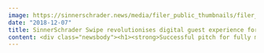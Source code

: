 ```yaml
---
image: https://sinnerschrader.news/media/filer_public_thumbnails/filer_public/45/fe/45fe1c3f-fdf3-4336-bd6c-bdcd3c761fb8/700px_swipe_sw.png__480x288_q85_crop_subsampling-2_upscale.png
date: "2018-12-07"
title: SinnerSchrader Swipe revolutionises digital guest experience for Motel One
content: <div class="newsbody"><h1><strong>Successful pitch for fully mobile hotel group service</strong></h1><p><br/><strong>Hamburg, December 2018</strong>. SinnerSchrader Swipe is reporting another major pitch success to round off its year. In a selection process, the SinnerSchrader studio for mobile service and product development secured the contract from the Motel One hotel group for a mobile app experience.</p><p>The team led by the two managing directors Christoph Mörl and Sven Schmiede will be handling the development of a new mobile service app for the market leader in the budget hotel segment. This is intended to help consolidate Motel One’s aspiration and brand promise “Like the price. Love the design” through the digital touchpoint of a mobile application. </p><p>As part on an end-to-end approach, SinnerSchrader Swipe is taking on the strategic development and design of the digital product together with all programming responsibilities for the relevant mobile platforms.</p><p>The goal is to depict the digitisation of Motel One with a future-oriented customer experience, which begins with the hotel guests. The mobile service will combine Motel One’s beOne loyalty programme with a seamless app experience to boost direct bookings via digital channels. </p><p>In addition to a new booking function that enables bookings with a single click, the onsite experience will also be augmented and optimised by services such as mobile check-in, smart TV integration, light and sound control and mobile payment. The mobile service will be rolled out gradually, and is expected to offer permanent digital direct booking advantages for Motel One’s beOne members in particular.</p><p><a class="news-backlink" href="/en/"><svg class="svg-ico svg-ico--arrow-left"><use xlink&#58;href="#arrow-down"></use></svg>Back to the overview</a></p></div>
---
```

